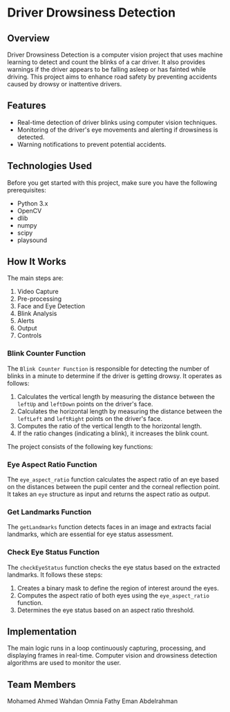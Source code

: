 # Driver Drowsiness Detection

## Overview

Driver Drowsiness Detection is a computer vision project that uses machine learning to detect and count the blinks of a car driver. It also provides warnings if the driver appears to be falling asleep or has fainted while driving. This project aims to enhance road safety by preventing accidents caused by drowsy or inattentive drivers.

## Features

- Real-time detection of driver blinks using computer vision techniques.
- Monitoring of the driver's eye movements and alerting if drowsiness is detected.
- Warning notifications to prevent potential accidents.

## Technologies Used

Before you get started with this project, make sure you have the following prerequisites:

- Python 3.x
- OpenCV
- dlib
- numpy
- scipy
- playsound

## How It Works

The main steps are:

1. Video Capture
2. Pre-processing
3. Face and Eye Detection
4. Blink Analysis
5. Alerts
6. Output
7. Controls

### Blink Counter Function

The `Blink Counter Function` is responsible for detecting the number of blinks in a minute to determine if the driver is getting drowsy. It operates as follows:

1. Calculates the vertical length by measuring the distance between the `leftUp` and `leftDown` points on the driver's face.
2. Calculates the horizontal length by measuring the distance between the `leftLeft` and `leftRight` points on the driver's face.
3. Computes the ratio of the vertical length to the horizontal length.
4. If the ratio changes (indicating a blink), it increases the blink count.


The project consists of the following key functions:
### Eye Aspect Ratio Function

The `eye_aspect_ratio` function calculates the aspect ratio of an eye based on the distances between the pupil center and the corneal reflection point. It takes an `eye` structure as input and returns the aspect ratio as output.

### Get Landmarks Function

The `getLandmarks` function detects faces in an image and extracts facial landmarks, which are essential for eye status assessment.

### Check Eye Status Function

The `checkEyeStatus` function checks the eye status based on the extracted landmarks. It follows these steps:

1. Creates a binary mask to define the region of interest around the eyes.
2. Computes the aspect ratio of both eyes using the `eye_aspect_ratio` function.
3. Determines the eye status based on an aspect ratio threshold.

## Implementation
The main logic runs in a loop continuously capturing, processing, and displaying frames in real-time. Computer vision and drowsiness detection algorithms are used to monitor the user.


## Team Members
Mohamed Ahmed Wahdan
Omnia Fathy
Eman Abdelrahman
